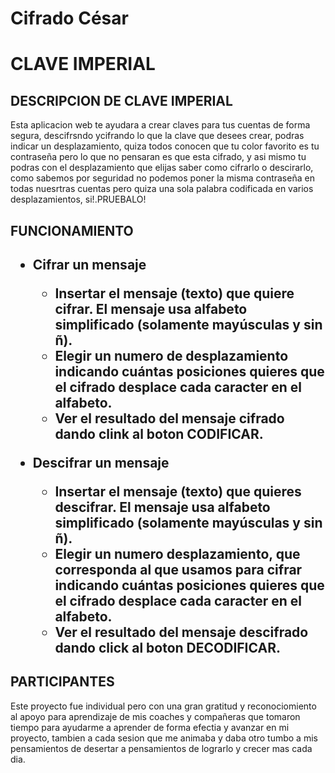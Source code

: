# Cifrado César

<h1>CLAVE IMPERIAL</h1>
<h2>DESCRIPCION DE CLAVE IMPERIAL</h2>
Esta aplicacion web te ayudara a crear claves para tus cuentas de forma segura, descifrsndo ycifrando lo que la clave que desees crear, podras indicar un desplazamiento, quiza todos conocen que tu color favorito es tu contraseña pero lo que no pensaran es que esta cifrado, y asi mismo tu podras con el desplazamiento que elijas saber como cifrarlo o descirarlo, como sabemos por seguridad no podemos poner la misma contraseña en todas nuesrtras cuentas pero quiza una sola palabra codificada en varios desplazamientos, si!.PRUEBALO!
<h2>FUNCIONAMIENTO<h2>

* **Cifrar un mensaje**
  - Insertar el mensaje (texto) que quiere cifrar. El mensaje usa alfabeto
    simplificado (solamente mayúsculas y sin ñ).
  - Elegir un numero de desplazamiento indicando cuántas
    posiciones quieres que el cifrado desplace cada caracter en el alfabeto.
  - Ver el resultado del mensaje cifrado dando clink al boton CODIFICAR.

* **Descifrar un mensaje**
  - Insertar el mensaje (texto) que quieres descifrar. El mensaje usa alfabeto
    simplificado (solamente mayúsculas y sin ñ).
  - Elegir un numero desplazamiento, que corresponda al que usamos
    para cifrar indicando cuántas posiciones quieres que
    el cifrado desplace cada caracter en el alfabeto.
  - Ver el resultado del mensaje descifrado dando click al boton DECODIFICAR.

<h2>PARTICIPANTES</h2>
Este proyecto fue individual pero con una gran gratitud y reconociomiento al apoyo para aprendizaje de mis coaches y compañeras que tomaron tiempo para ayudarme a aprender de forma efectia y avanzar en mi proyecto, tambien a cada sesion que me animaba y daba otro tumbo a mis pensamientos de desertar a pensamientos de lograrlo y crecer mas cada dia.








